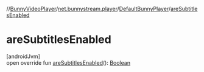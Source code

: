 //[BunnyVideoPlayer](../../../index.md)/[net.bunnystream.player](../index.md)/[DefaultBunnyPlayer](index.md)/[areSubtitlesEnabled](are-subtitles-enabled.md)

# areSubtitlesEnabled

[androidJvm]\
open override fun [areSubtitlesEnabled](are-subtitles-enabled.md)(): [Boolean](https://kotlinlang.org/api/latest/jvm/stdlib/kotlin-stdlib/kotlin/-boolean/index.html)
